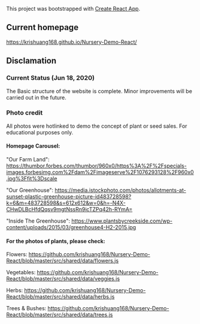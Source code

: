 This project was bootstrapped with [Create React App](https://github.com/facebook/create-react-app).

## Current homepage

https://krishuang168.github.io/Nursery-Demo-React/

## Disclamation

### Current Status (Jun 18, 2020)

The Basic structure of the website is complete.
Minor improvements will be carried out in the future.

### Photo credit

All photos were hotlinked to demo the concept of plant or seed sales.
For educational purposes only.

#### Homepage Carousel:

"Our Farm Land": https://thumbor.forbes.com/thumbor/960x0/https%3A%2F%2Fspecials-images.forbesimg.com%2Fdam%2Fimageserve%2F1076293128%2F960x0.jpg%3Ffit%3Dscale
  
"Our Greenhouse": https://media.istockphoto.com/photos/allotments-at-sunset-plastic-greenhouse-picture-id483728598?k=6&m=483728598&s=612x612&w=0&h=-N4X-CHwDLBcHfdQqsv9mgtNssRn9icTZPq42h-RYmA=
  
"Inside The Greenhouse": https://www.plantsbycreekside.com/wp-content/uploads/2015/03/greenhouse4-H2-2015.jpg

#### For the photos of plants, please check:

Flowers:
https://github.com/krishuang168/Nursery-Demo-React/blob/master/src/shared/data/flowers.js

Vegetables:
https://github.com/krishuang168/Nursery-Demo-React/blob/master/src/shared/data/veggies.js

Herbs:
https://github.com/krishuang168/Nursery-Demo-React/blob/master/src/shared/data/herbs.js

Trees & Bushes:
https://github.com/krishuang168/Nursery-Demo-React/blob/master/src/shared/data/trees.js
